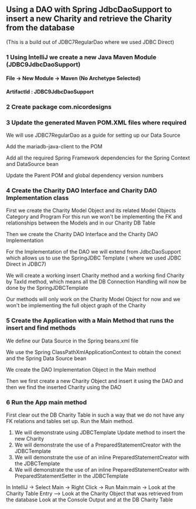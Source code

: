 ## Using a DAO with Spring JdbcDaoSupport to insert a new Charity and retrieve the Charity from the database

(This is a build out of JDBC7RegularDao where we used JDBC Direct)

### 1 Using IntelliJ we create a new Java Maven Module (JDBC9JdbcDaoSupport)

#### File -> New Module -> Maven (No Archetype Selected)

#### ArtifactId : JDBC9JdbcDaoSupport

### 2 Create package com.nicordesigns

### 3 Update the generated Maven POM.XML files where required

We will use JDBC7RegularDao as a guide for setting up our Data Source

Add the mariadb-java-client to the POM

Add all the required Spring Framework dependencies for the Spring Context and DataSource bean

Update the Parent POM and global dependency version numbers

### 4  Create the Charity DAO Interface and Charity DAO Implementation class

First we create the Charity Model Object and its related Model Objects Category and Program For this run we won't be
implementing the FK and relationships between the Models and in our Charity DB Table

Then we create the Charity DAO Interface and the Charity DAO Implementation

For the Implementation of the DAO we will extend from JdbcDaoSupport which allows us to use the SpringJDBC Template (
where we used JDBC Direct in JDBC7)

We will create a working insert Charity method and a working find Charity by TaxId method, which means all the DB
Connection Handling will now be done by the SpringJDBCTemplate

Our methods will only work on the Charity Model Object for now and we won't be implementing the full object graph of the
Charity

### 5  Create the Application with a Main Method that runs the insert and find methods

We define our Data Source in the Spring beans.xml file

We use the Spring ClassPathXmlApplicationContext to obtain the conext and the Spring Data Source bean

We create the DAO Implementation Object in the Main method

Then we first create a new Charity Object and insert it using the DAO and then we find the inserted Charity using the
DAO

### 6 Run the App main method

First clear out the DB Charity Table in such a way that we do not have any FK relations and tables set up. Run the Main
method.

1) We will demonstrate using JDBCTemplate Update method to insert the new Charity
2) We will demonstrate the use of a PreparedStatementCreator with the JDBCTemplate
3) We will demonstrate the use of an inline PreparedStatementCreator with the JDBCTemplate
4) We will demonstrate the use of an inline PreparedStatementCreator with PreparedStatementSetter in the JDBCTemplate

In IntelliJ -> Select Main -> Right Click -> Run Main:main -> Look at the Charity Table Entry --> Look at the Charity
Object that was retrieved from the database Look at the Console Output and at the DB Charity Table
